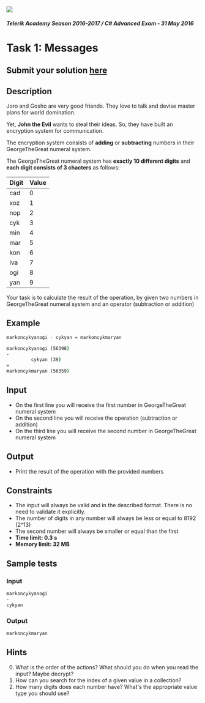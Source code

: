 <img src="https://raw.githubusercontent.com/TelerikAcademy/Common/master/logos/telerik-header-logo.png" />

#### _Telerik Academy Season 2016-2017 / C# Advanced Exam - 31 May 2016_

# Task 1: Messages

## Submit your solution [here](http://bgcoder.com/Contests/Practice/Index/354#0)

## Description

Joro and Gosho are very good friends. They love to talk and devise master plans for world domination.

Yet, **John the Evil** wants to steal their ideas. So, they have built an encryption system for communication.

The encryption system consists of **adding** or **subtracting** numbers in their GeorgeTheGreat numeral system.

The GeorgeTheGreat numeral system has **exactly 10 different digits** and **each digit consists of 3 chacters** as follows:

| Digit | Value |
| ----- | ----- |
| cad   | 0     |
| xoz   | 1     |
| nop   | 2     |
| cyk   | 3     |
| min   | 4     |
| mar   | 5     |
| kon   | 6     |
| iva   | 7     |
| ogi   | 8     |
| yan   | 9     |

Your task is to calculate the result of the operation, by given two numbers in GeorgeTheGreat numeral system and an operator (subtraction or addition)

## Example


```bash
markoncykyanogi - cykyan = markoncykmaryan
```

```cmd
markoncykyanogi (56398)
-
         cykyan (39)
=
markoncykmaryan (56359)

```

## Input
- On the first line you will receive the first number in GeorgeTheGreat numeral system
- On the second line you will receive the operation (subtraction or addition)
- On the third line you will receive the second number in GeorgeTheGreat numeral system

## Output
-   Print the result of the operation with the provided numbers

## Constraints

- The input will always be valid and in the described format. There is no need to validate it explicitly.
- The number of digits in any number will always be less or equal to 8192 (2^13)
- The second number will always be smaller or equal than the first
- **Time limit: 0.3 s**
- **Memory limit: 32 MB**

## Sample tests

### Input

```bash
markoncykyanogi
-
cykyan
```

### Output

```bash
markoncykmaryan
```

## Hints
0. What is the order of the actions? What should you do when you read the input? Maybe decrypt?
0. How can you search for the index of a given value in a collection?
0. How many digits does each number have? What's the appropriate value type you should use?

